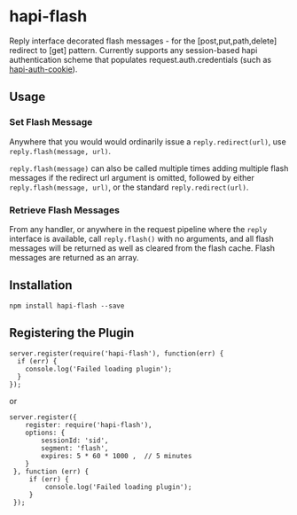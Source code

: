 # hapi-flash

Reply interface decorated flash messages - for the [post,put,path,delete] redirect to [get] pattern.
Currently supports any session-based hapi authentication scheme that populates request.auth.credentials (such as 
[hapi-auth-cookie](https://github.com/hapijs/hapi-auth-cookie)).

## Usage

### Set Flash Message
Anywhere that you would would ordinarily issue a `reply.redirect(url)`, use `reply.flash(message, url)`.

`reply.flash(message)` can also be called multiple times adding multiple flash messages if the redirect url argument is omitted, followed by either `reply.flash(message, url)`, or the standard `reply.redirect(url)`.  
 
### Retrieve Flash Messages
From any handler, or anywhere in the request pipeline where the `reply` interface is available, call `reply.flash()` with no arguments, and all flash messages will be returned as well as cleared from the flash cache.
 Flash messages are returned as an array.
 
## Installation

`npm install hapi-flash --save`

## Registering the Plugin


    server.register(require('hapi-flash'), function(err) {
      if (err) {
        console.log('Failed loading plugin');
      }
    });
    
or
   
    server.register({
        register: require('hapi-flash'),
        options: {
            sessionId: 'sid',
            segment: 'flash',
            expires: 5 * 60 * 1000 ,  // 5 minutes
        }
     }, function (err) {
         if (err) {
             console.log('Failed loading plugin');
         }
     });

